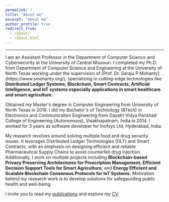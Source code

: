 ```yaml
---
permalink: /
title: "About me"
excerpt: "About me"
author_profile: true
redirect_from: 
  - /about/
  - /about.html
---
```

<hr/>
I am an Assistant Professor in the Department of Computer Science and Cybersecurity at the University of Central Missouri.  I completed my Ph.D. from Department of Computer Science and Engineering at the University of North Texas working under the supervision of [Prof. Dr. Saraju P Mohanty](https://www.smohanty.org/), specializing in cutting-edge technologies like <b>Distributed Ledger Systems, Blockchain, Smart Contracts, Artificial Intelligence, and IoT systems especially applications in smart healthcare and smart agriculture.</b> <br>

Obtained my Master's degree in Computer Engineering from University of North Texas in 2019. I did my Bachelor's of Technology (BTech) in Electronics and Communication Engineering from Gayatri Vidya Parishad College of Engineering (Autonomous), Visakhapatnam, India in 2014. I worked for 3 years as software developer for Inofsys Ltd, Hyderabad, India.  

My research revolves around solving multiple food and drug security issues. It leverages Distributed Ledger Technologies (DLT) and Smart Contracts, with an emphasis on designing efficient and reliable Pharmaceutical Supply Chains to avoid counterfeit drug injection. Additionally, I work on multiple projects including <b>Blockchain-based Privacy Preserving Architectures for Prescription Management, Efficient Decision Support Tools for Smart Agriculture,</b> and <b>Energy Efficient and Scalable Blockchain Consensus Protocols for IoT Systems.</b> Motivation behind my research work is to develop solutions for safegaurding public health and well-being. 


I invite you to read my [publications](https://scholar.google.com/citations?user=Aah8R5oAAAAJ&hl=en) and explore my [CV](/files/Resume.pdf).